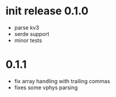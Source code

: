 # init release 0.1.0
- parse kv3
- serde support
- minor tests

# 0.1.1
- fix array handling with trailing commas
- fixes some vphys parsing